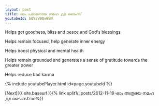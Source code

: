```yaml
---
layout: post
title: ഓം പരാമനായ നമഹ ൧൧ ടൈംസ്
youtubeId: bQYsV8Qv69M
---
```

 
 
Helps get goodness, bliss and peace and God's blessings
 
Helps remain focused, help generate inner energy 
 
Helps boost physical and mental health 
 
Helps remain grounded and generates a sense of gratitude towards the greater power 
 
Helps reduce bad karma
 
 
 
 


{% include youtubePlayer.html id=page.youtubeId %}
 
[Next]({{ site.baseurl }}{% link  split1/_posts/2012-11-19-ഓം അത്രയേ നമഹ ൧൧ ടൈംസ്.md%})
 
